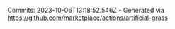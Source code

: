 Commits: 2023-10-06T13:18:52.546Z - Generated via https://github.com/marketplace/actions/artificial-grass
<br>
